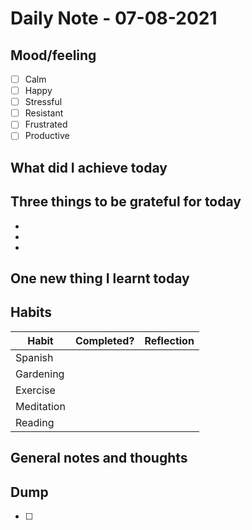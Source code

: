 # Daily Note - 07-08-2021

## Mood/feeling
- [ ] Calm 
- [ ]  Happy 
- [ ]  Stressful 
- [ ]  Resistant
- [ ]  Frustrated
- [ ]  Productive

## What did I achieve today

## Three things to be grateful for today
- 
-
-
	
## One new thing I learnt today

## Habits
Habit | Completed? | Reflection
-----| ------------|---------
Spanish || 
Gardening ||
Exercise ||
Meditation ||
Reading || 


## General notes and thoughts

## Dump
- [ ] 